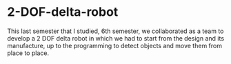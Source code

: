 # 2-DOF-delta-robot
This last semester that I studied, 6th semester, we collaborated as a team to develop a 2 DOF delta robot in which we had to start from the design and its manufacture, up to the programming to detect objects and move them from place to place.
